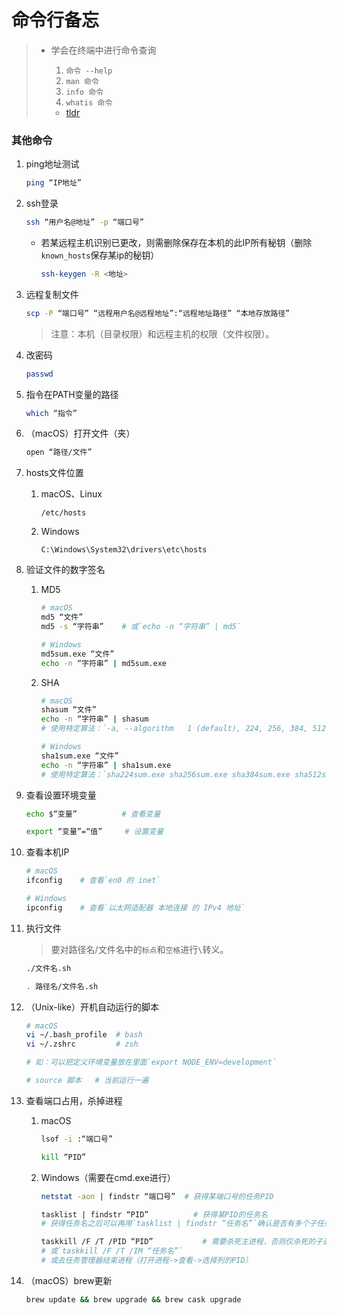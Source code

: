 # 命令行备忘

>- 学会在终端中进行命令查询
>
>    1. `命令 --help`
>    2. `man 命令`
>    3. `info 命令`
>    4. `whatis 命令`
>    - [tldr](https://github.com/tldr-pages/tldr)

### 其他命令
1. ping地址测试

    ```bash
    ping “IP地址”
    ```
2. ssh登录

    ```bash
    ssh “用户名@地址” -p “端口号”
    ```

    - 若某远程主机识别已更改，则需删除保存在本机的此IP所有秘钥（删除`known_hosts`保存某ip的秘钥）

        ```bash
        ssh-keygen -R <地址>
        ```
3. 远程复制文件

    ```bash
    scp -P “端口号” “远程用户名@远程地址”:“远程地址路径” “本地存放路径”
    ```

    >注意：本机（目录权限）和远程主机的权限（文件权限）。
4. 改密码

    ```bash
    passwd
    ```
5. 指令在PATH变量的路径

    ```bash
    which “指令”
    ```
6. （macOS）打开文件（夹）

    ```bash
    open “路径/文件”
    ```
7. hosts文件位置

    1. macOS、Linux

        `/etc/hosts`
    2. Windows

        `C:\Windows\System32\drivers\etc\hosts`
8. 验证文件的数字签名

    1. MD5

        ```bash
        # macOS
        md5 “文件”
        md5 -s “字符串”    # 或`echo -n “字符串” | md5`

        # Windows
        md5sum.exe “文件”
        echo -n “字符串” | md5sum.exe
        ```
    2. SHA

        ```bash
        # macOS
        shasum “文件”
        echo -n “字符串” | shasum
        # 使用特定算法：`-a, --algorithm   1 (default), 224, 256, 384, 512, 512224, 512256`

        # Windows
        sha1sum.exe “文件”
        echo -n “字符串” | sha1sum.exe
        # 使用特定算法：`sha224sum.exe sha256sum.exe sha384sum.exe sha512sum.exe`
        ```
9. 查看设置环境变量

    ```bash
    echo $“变量”          # 查看变量

    export “变量”=“值”     # 设置变量
    ```
10. 查看本机IP

    ```bash
    # macOS
    ifconfig    # 查看`en0 的 inet`

    # Windows
    ipconfig    # 查看`以太网适配器 本地连接 的 IPv4 地址`
    ```
11. 执行文件

    >要对路径名/文件名中的`标点`和`空格`进行`\`转义。

    ```bash
    ./文件名.sh

    . 路径名/文件名.sh
    ```
12. （Unix-like）开机自动运行的脚本

    ```bash
    # macOS
    vi ~/.bash_profile  # bash
    vi ~/.zshrc         # zsh

    # 如：可以把定义环境变量放在里面`export NODE_ENV=development`

    # source 脚本   # 当前运行一遍
    ```
13. 查看端口占用，杀掉进程

    1. macOS

        ```bash
        lsof -i :“端口号”

        kill “PID”
        ```
    2.  Windows（需要在cmd.exe进行）

        ```bash
        netstat -aon | findstr “端口号”  # 获得某端口号的任务PID

        tasklist | findstr “PID”          # 获得某PID的任务名
        # 获得任务名之后可以再用`tasklist | findstr “任务名”`确认是否有多个子任务

        taskkill /F /T /PID “PID”           # 需要杀死主进程，否则仅杀死的子进程会被主进程再次创建
        # 或`taskkill /F /T /IM “任务名”`
        # 或去任务管理器结束进程（打开进程->查看->选择列的PID）
        ```
14. （macOS）brew更新

    ```bash
    brew update && brew upgrade && brew cask upgrade
    ```
